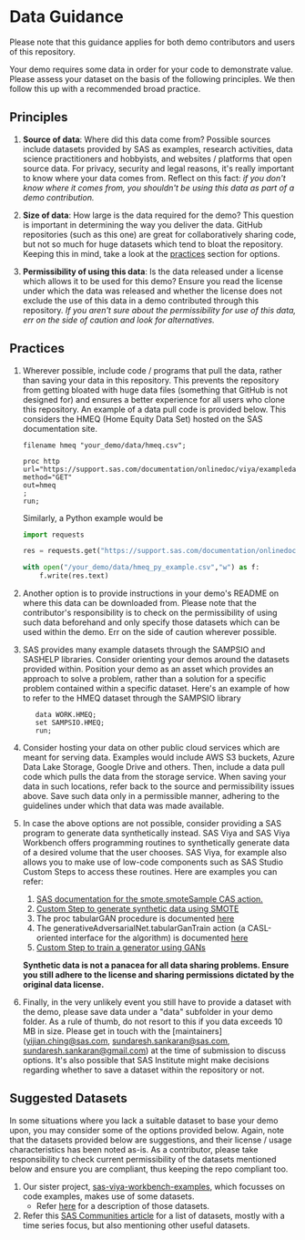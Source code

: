 # Data Guidance

Please note that this guidance applies for both demo contributors and users of this repository.

Your demo requires some data in order for your code to demonstrate value.  Please assess your dataset on the basis of the following principles.  We then follow this up with a recommended broad practice.

## Principles

1. **Source of data**:  Where did this data come from?  Possible sources include datasets provided by SAS as examples, research activities, data science practitioners and hobbyists, and websites / platforms that open source data. For privacy, security and legal reasons, it's really important to know where your data comes from.  Reflect on this fact:  *if you don't know where it comes from, you shouldn't be using this data as part of a demo contribution.*
   
2. **Size of data**:  How large is the data required for the demo?  This question is important in determining the way you deliver the data.  GitHub repositories (such as this one) are great for collaboratively sharing code, but not so much for huge datasets which tend to bloat the repository.  Keeping this in mind, take a look at the [practices](#practices) section for options.
   
4. **Permissibility of using this data**:  Is the data released under a license which allows it to be used for this demo?  Ensure you read the license under which the data was released and whether the license does not exclude the use of this data in a demo contributed through this repository. *If you aren't sure about the permissibility for use of this data, err on the side of caution and look for alternatives.*


## Practices

1. Wherever possible, include code / programs that pull the data, rather than saving your data in this repository.  This prevents the repository from getting bloated with huge data files (something that GitHub is not designed for) and ensures a better experience for all users who clone this repository.  An example of a data pull code is provided below.  This considers the HMEQ (Home Equity Data Set) hosted on the SAS documentation site.

   ```sas
   filename hmeq "your_demo/data/hmeq.csv";

   proc http 
   url="https://support.sas.com/documentation/onlinedoc/viya/exampledatasets/hmeq.csv"
   method="GET"
   out=hmeq
   ;
   run;

   ```
   Similarly, a Python example would be 
   ```python
   import requests

   res = requests.get("https://support.sas.com/documentation/onlinedoc/viya/exampledatasets/hmeq.csv")

   with open("/your_demo/data/hmeq_py_example.csv","w") as f:
       f.write(res.text)

   ```

2. Another option is to provide instructions in your demo's README on where this data can be downloaded from.  Please note that the contributor's responsibility is to check on the permissibility of using such data beforehand and only specify those datasets which can be used within the demo.  Err on the side of caution wherever possible.

3. SAS provides many example datasets through the SAMPSIO and SASHELP libraries.  Consider orienting your demos around the datasets provided within. Position your demo as an asset which provides an approach to solve a problem, rather than a solution for a specific problem contained within a specific dataset.
   Here's an example of how to refer to the HMEQ dataset through the SAMPSIO library

   ```sas
      data WORK.HMEQ;
      set SAMPSIO.HMEQ;
      run;
   ```

4. Consider hosting your data on other public cloud services which are meant for serving data.  Examples would include AWS S3 buckets, Azure Data Lake Storage, Google Drive and others.  Then, include a data pull code which pulls the data from the storage service.  When saving your data in such locations, refer back to the source and permissibility issues above. Save such data only in a permissible manner, adhering to the guidelines under which that data was made available.

5. In case the above options are not possible, consider providing a SAS program to generate data synthetically instead.  SAS Viya and SAS Viya Workbench offers programming routines to synthetically generate data of a desired volume that the user chooses.  SAS Viya, for example also allows you to make use of low-code components such as SAS Studio Custom Steps to access these routines.  Here are examples you can refer:

   1. [SAS documentation for the smote.smoteSample CAS action.](https://go.documentation.sas.com/doc/en/pgmsascdc/default/casactml/casactml_smote_details01.htm)
   2. [Custom Step to generate synthetic data using SMOTE](https://github.com/sassoftware/sas-studio-custom-steps/tree/main/SDG%20-%20Generate%20Synthetic%20Data%20through%20SMOTE)
   3. The proc tabularGAN procedure is documented [here](https://go.documentation.sas.com/doc/en/vwbcasml/v_001/vwbcasml_tabulargan_toc.htm)
   4. The generativeAdversarialNet.tabularGanTrain action (a CASL-oriented interface for the algorithm) is documented [here](https://documentation.sas.com/?cdcId=pgmsascdc&cdcVersion=default&docsetId=casactml&docsetTarget=cas-generativeadversarialnet-tabulargantrain.htm)
   5. [Custom Step to train a generator using GANs](https://github.com/sassoftware/sas-studio-custom-steps/tree/main/SDG%20-%20Train%20a%20Synthetic%20Data%20Generator%20through%20GANs)
  
   **Synthetic data is not a panacea for all data sharing problems.  Ensure you still adhere to the license and sharing permissions dictated by the original data license.**

6. Finally, in the very unlikely event you still have to provide a dataset with the demo, please save data under a "data" subfolder in your demo folder. As a rule of thumb, do not resort to this if you data exceeds 10 MB in size. Please get in touch with the [maintainers](yijian.ching@sas.com, sundaresh.sankaran@sas.com, sundaresh.sankaran@gmail.com) at the time of submission to discuss options. It's also possible that SAS Institute might make decisions regarding whether to save a dataset within the repository or not.

## Suggested Datasets

In some situations where you lack a suitable dataset to base your demo upon, you may consider some of the options provided below.  Again, note that the datasets provided below are suggestions, and their license / usage characteristics has been noted as-is.  As a contributor, please take responsibility to check current permissibility of the datasets mentioned below and ensure you are compliant, thus keeping the repo compliant too.

1. Our sister project, [sas-viya-workbench-examples](https://github.com/sassoftware/sas-viya-workbench-examples), which focusses on code examples, makes use of some datasets.
   - Refer [here](https://github.com/sassoftware/sas-viya-workbench-examples/blob/main/data/README.md) for a description of those datasets.
2. Refer this [SAS Communities article](https://communities.sas.com/t5/SAS-Communities-Library/FREE-SAS-Sample-Data-Sets-for-Forecasting/ta-p/808455) for a list of datasets, mostly with a time series focus, but also mentioning other useful datasets.